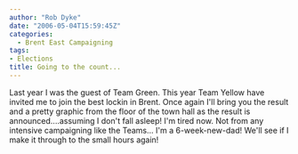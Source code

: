 ```yaml
---
author: "Rob Dyke"
date: "2006-05-04T15:59:45Z"
categories:
  - Brent East Campaigning
tags:
- Elections
title: Going to the count...
---
```

Last year I was the guest of Team Green. This year Team Yellow have invited me to join the best lockin in Brent. Once again I'll bring you the result and a pretty graphic from the floor of the town hall as the result is announced....assuming I don't fall asleep! I'm tired now. Not from any intensive campaigning like the Teams... I'm a 6-week-new-dad! We'll see if I make it through to the small hours again!

